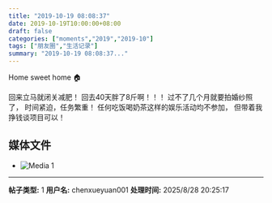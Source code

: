 ```yaml
---
title: "2019-10-19 08:08:37"
date: 2019-10-19T10:00:00+08:00
draft: false
categories: ["moments","2019","2019-10"]
tags: ["朋友圈","生活记录"]
summary: "2019-10-19 08:08:37..."
---
```


Home sweet home 🏠

回来立马就闭关减肥！
回去40天胖了8斤啊！！！
过不了几个月就要拍婚纱照了，
时间紧迫，任务繁重！
任何吃饭喝奶茶这样的娱乐活动均不参加，
但带着我挣钱谈项目可以！

## 媒体文件

- ![Media 1](/Moments/photos/2019-10-19/201910190808370.jpg)

---

**帖子类型:** 1
**用户名:** chenxueyuan001
**处理时间:** 2025/8/28 20:25:17